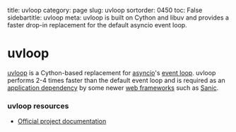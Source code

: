 title: uvloop
category: page
slug: uvloop
sortorder: 0450
toc: False
sidebartitle: uvloop
meta: uvloop is built on Cython and libuv and provides a faster drop-in replacement for the default asyncio event loop.


# uvloop
[uvloop](http://uvloop.readthedocs.io/) is a Cython-based replacement for 
[asyncio](https://docs.python.org/3/library/asyncio.html)'s 
[event loop](https://docs.python.org/3/library/asyncio-eventloop.html#asyncio-event-loop). 
uvloop performs 2-4 times faster than the default event loop and is
required as an [application dependency](/application-dependencies.html) by 
some newer [web frameworks](/web-frameworks.html) such as 
[Sanic](/sanic.html). 


### uvloop resources
* [Official project documentation](http://uvloop.readthedocs.io/)
